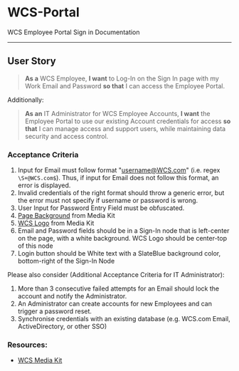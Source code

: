# WCS-Portal
WCS Employee Portal Sign in Documentation

-----
## User Story

> **As a** WCS Employee,
> **I want** to Log-In on the Sign In page with my Work Email and Password  **so that** I can access the Employee Portal.

Additionally:
> **As an** IT Administrator for WCS Employee Accounts,
> **I want** the Employee Portal to use our existing Account credentials for access **so that** I can manage access and support users, while maintaining data security and access control.

### Acceptance Criteria

1. Input for Email must follow format "username@WCS.com" (i.e. regex `\S+@WCS.com$`). Thus, if input for Email does not follow this format, an error is displayed.
2. Invalid credentials of the right format should throw a generic error, but the error must not specify if username or password is wrong.
3. User Input for Password Entry Field must be obfuscated.
4. [Page Background](https://www.wcstexas.com/wp-content/uploads/2020/11/Locomotive-and-Cask-1-scaled.jpg) from Media Kit
5. [WCS Logo](https://www.wcstexas.com/wp-content/uploads/2020/09/Waste-Control-Specialists-logo.png) from Media Kit
6. Email and Password fields should be in a Sign-In node that is left-center on the page, with a white background. WCS Logo should be center-top of this node
7. Login button should be White text with a SlateBlue background color, bottom-right of the Sign-In Node

Please also consider (Additional Acceptance Criteria for IT Administrator):
1. More than 3 consecutive failed attempts for an Email should lock the account and notify the Administrator. 
2. An Administrator can create accounts for new Employees and can trigger a password reset.
3. Synchronise credentials with an existing database (e.g. WCS.com Email, ActiveDirectory, or other SSO)

### Resources:
* [WCS Media Kit](https://www.wcstexas.com/media-kit/)
